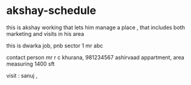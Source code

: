 # akshay-schedule
this is akshay working that lets him manage a place , that includes both marketing and visits in his area

this is  dwarka job,  pnb sector 1 mr abc 

contact person mr r c khurana, 981234567 ashirvaad appartment, area measuring 1400 sft

visit : sanuj , 
